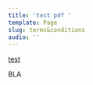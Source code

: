```yaml
---
title: 'test pdf '
template: Page
slug: terms&conditions
audio: ''
---
```

[test](/images/uploads/harold_page-1.pdf)

BLA
